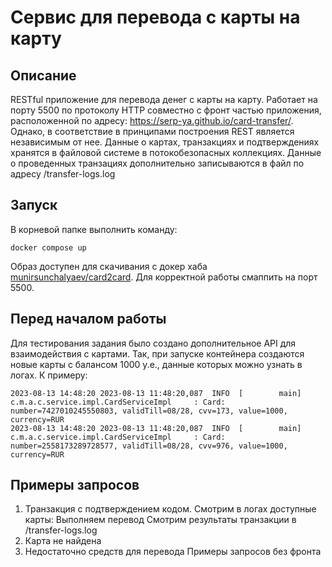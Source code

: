# Сервис для перевода с карты на карту
## Описание
RESTful приложение для перевода денег с карты на карту. Работает на порту 5500 по протоколу HTTP совместно с фронт частью приложения, расположенной по 
адресу: https://serp-ya.github.io/card-transfer/. Однако, в соответствие в принципами построения REST является независимым от нее. 
  Данные о картах, транзакциях и подтверждениях хранятся в файловой системе в потокобезопасных коллекциях. Данные о проведенных транзациях дополнительно записываются в файл по адресу 
/transfer-logs.log
## Запуск
В корневой папке выполнить команду:
```
docker compose up
```
Образ доступен для скачивания с докер хаба [munirsunchalyaev/card2card](https://hub.docker.com/r/munirsunchalyaev/card2card). Для корректной работы 
смаппить на порт 5500.
## Перед началом работы
Для тестирования задания было создано дополнительное API для взаимодействия с картами. Так, при запуске контейнера создаются новые карты с балансом 
1000 у.е., данные которых можно узнать в логах. К примеру: 
```
2023-08-13 14:48:20 2023-08-13 11:48:20,087  INFO  [        main] c.m.a.c.service.impl.CardServiceImpl     : Card: number=7427010245550803, validTill=08/28, cvv=173, value=1000, currency=RUR 
2023-08-13 14:48:20 2023-08-13 11:48:20,087  INFO  [        main] c.m.a.c.service.impl.CardServiceImpl     : Card: number=2558173289728577, validTill=08/28, cvv=976, value=1000, currency=RUR 
```
## Примеры запросов
1) Транзакция с подтверждением кодом. Смотрим в логах доступные карты:
   Выполняем перевод
   Смотрим результаты транзакции в /transfer-logs.log
3) Карта не найдена
4) Недостаточно средств для перевода
Примеры запросов без фронта
   
   









